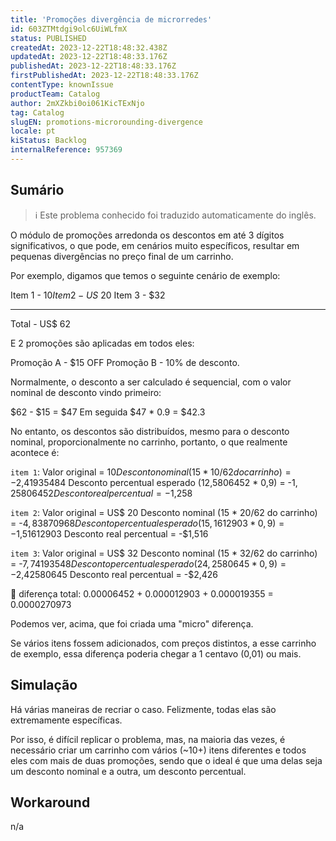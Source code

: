 ```yaml
---
title: 'Promoções divergência de microrredes'
id: 603ZTMtdgi9olc6UiWLfmX
status: PUBLISHED
createdAt: 2023-12-22T18:48:32.438Z
updatedAt: 2023-12-22T18:48:33.176Z
publishedAt: 2023-12-22T18:48:33.176Z
firstPublishedAt: 2023-12-22T18:48:33.176Z
contentType: knownIssue
productTeam: Catalog
author: 2mXZkbi0oi061KicTExNjo
tag: Catalog
slugEN: promotions-microrounding-divergence
locale: pt
kiStatus: Backlog
internalReference: 957369
---
```


## Sumário

>ℹ️ Este problema conhecido foi traduzido automaticamente do inglês.


O módulo de promoções arredonda os descontos em até 3 dígitos significativos, o que pode, em cenários muito específicos, resultar em pequenas divergências no preço final de um carrinho.

Por exemplo, digamos que temos o seguinte cenário de exemplo:

Item 1 - $10
Item 2 - US$ 20
Item 3 - $32
____________
Total - US$ 62

E 2 promoções são aplicadas em todos eles:

Promoção A - $15 OFF
Promoção B - 10% de desconto.


Normalmente, o desconto a ser calculado é sequencial, com o valor nominal de desconto vindo primeiro:

$62 - $15 = $47
Em seguida
$47 * 0.9 = $42.3


No entanto, os descontos são distribuídos, mesmo para o desconto nominal, proporcionalmente no carrinho, portanto, o que realmente acontece é:

`item 1`:
Valor original = $10
Desconto nominal (15 * 10/62 do carrinho) = -$2,41935484
Desconto percentual esperado (12,5806452 * 0,9) = -$1,25806452
Desconto real percentual = -$1,258

`item 2`:
Valor original = US$ 20
Desconto nominal (15 * 20/62 do carrinho) = -$4,83870968
Desconto percentual esperado (15,1612903 * 0,9) = -$1,51612903
Desconto real percentual = -$1,516

`item 3`:
Valor original = US$ 32
Desconto nominal (15 * 32/62 do carrinho) = -$7,74193548
Desconto percentual esperado (24,2580645 * 0,9) = -$2,42580645
Desconto real percentual = -$2,426


🔎 diferença total: 0.00006452 + 0.000012903 + 0.000019355 = 0.0000270973

Podemos ver, acima, que foi criada uma "micro" diferença.

Se vários itens fossem adicionados, com preços distintos, a esse carrinho de exemplo, essa diferença poderia chegar a 1 centavo (0,01) ou mais.


## Simulação


Há várias maneiras de recriar o caso. Felizmente, todas elas são extremamente específicas.

Por isso, é difícil replicar o problema, mas, na maioria das vezes, é necessário criar um carrinho com vários (~10+) itens diferentes e todos eles com mais de duas promoções, sendo que o ideal é que uma delas seja um desconto nominal e a outra, um desconto percentual.

## Workaround


n/a







